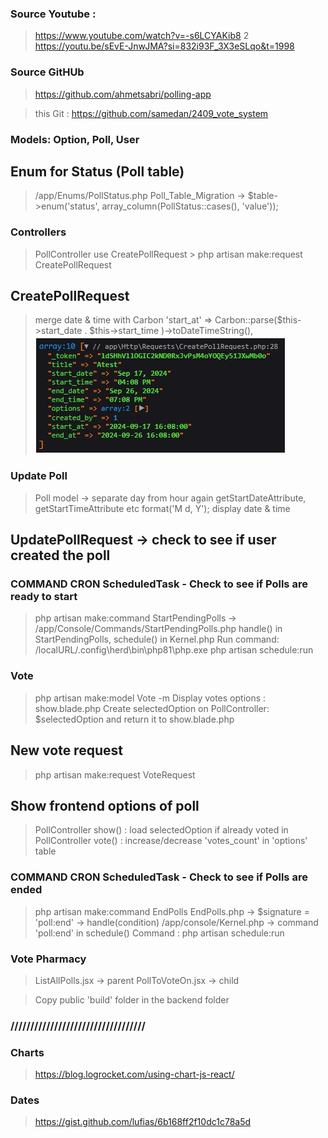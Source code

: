### Source Youtube :

> https://www.youtube.com/watch?v=-s6LCYAKib8
> 2 https://youtu.be/sEvE-JnwJMA?si=832i93F_3X3eSLqo&t=1998

### Source GitHUb

> https://github.com/ahmetsabri/polling-app

> this Git : https://github.com/samedan/2409_vote_system

### Models: Option, Poll, User

## Enum for Status (Poll table)

> /app/Enums/PollStatus.php
> Poll_Table_Migration -> $table->enum('status', array_column(PollStatus::cases(), 'value'));

### Controllers

> PollController use CreatePollRequest > php artisan make:request CreatePollRequest

## CreatePollRequest

> merge date & time with Carbon
> 'start_at' => Carbon::parse($this->start_date . $this->start_time )->toDateTimeString(),
> ![Carbon merge](https://github.com/samedan/2409_vote_system/blob/main/public/images/printscreen1.jpg)

### Update Poll

> Poll model -> separate day from hour again
> getStartDateAttribute, getStartTimeAttribute etc
> format('M d, Y'); display date & time

## UpdatePollRequest -> check to see if user created the poll

### COMMAND CRON ScheduledTask - Check to see if Polls are ready to start

> php artisan make:command StartPendingPolls -> /app/Console/Commands/StartPendingPolls.php
> handle() in StartPendingPolls, schedule() in Kernel.php
> Run command: /localURL/.config\herd\bin\php81\php.exe php artisan schedule:run

### Vote

> php artisan make:model Vote -m
> Display votes options : show.blade.php
> Create selectedOption on PollController: $selectedOption and return it to show.blade.php

## New vote request

> php artisan make:request VoteRequest

## Show frontend options of poll

> PollController show() : load selectedOption if already voted in
> PollController vote() : increase/decrease 'votes_count' in 'options' table

### COMMAND CRON ScheduledTask - Check to see if Polls are ended

> php artisan make:command EndPolls
> EndPolls.php -> $signature = 'poll:end' -> handle(condition)
> /app/console/Kernel.php -> command 'poll:end' in schedule()
> Command : php artisan schedule:run

### Vote Pharmacy

> ListAllPolls.jsx -> parent
> PollToVoteOn.jsx -> child

> Copy public 'build' folder in the backend folder

### //////////////////////////////////

### Charts

> https://blog.logrocket.com/using-chart-js-react/

### Dates

> https://gist.github.com/lufias/6b168ff2f10dc1c78a5d
